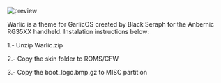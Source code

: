 ![preview](https://user-images.githubusercontent.com/82564218/218272468-a5125746-a4d0-4628-857b-5c1076b440c5.png)


Warlic is a theme for GarlicOS created by Black Seraph for the Anbernic RG35XX handheld. Instalation instructions below:

1.- Unzip Warlic.zip

2.- Copy the skin folder to ROMS/CFW

3.- Copy the boot_logo.bmp.gz to MISC partition

